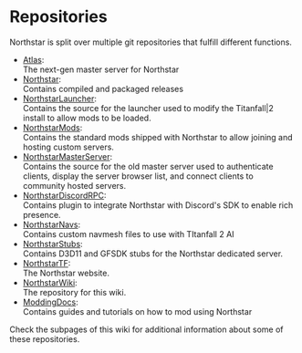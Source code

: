 # Repositories

Northstar is split over multiple git repositories that fulfill different functions.

* [Atlas](https://github.com/R2Northstar/Atlas):\
  The next-gen master server for Northstar
* [Northstar](https://github.com/R2Northstar/Northstar):\
  Contains compiled and packaged releases
* [NorthstarLauncher](https://github.com/R2Northstar/NorthstarLauncher):\
  Contains the source for the launcher used to modify the Titanfall|2 install to allow mods to be loaded.
* [NorthstarMods](https://github.com/R2Northstar/NorthstarMods):\
  Contains the standard mods shipped with Northstar to allow joining and hosting custom servers.
* [NorthstarMasterServer](https://github.com/R2Northstar/NorthstarMasterServer):\
  Contains the source for the old master server used to authenticate clients, display the server browser list, and connect clients to community hosted servers.
* [NorthstarDiscordRPC](https://github.com/R2Northstar/NorthstarDiscordRPC):\
  Contains plugin to integrate Northstar with Discord's SDK to enable rich presence.
* [NorthstarNavs](https://github.com/R2Northstar/NorthstarNavs):\
  Contains custom navmesh files to use with TItanfall 2 AI
* [NorthstarStubs](https://github.com/R2Northstar/NorthstarStubs):\
  Contains D3D11 and GFSDK stubs for the Northstar dedicated server.
* [NorthstarTF](https://github.com/R2Northstar/NorthstarTF):\
  The Northstar website.
* [NorthstarWiki](https://github.com/R2Northstar/NorthstarWiki):\
  The repository for this wiki.
* [ModdingDocs](https://github.com/R2Northstar/ModdingDocs):\
  Contains guides and tutorials on how to mod using Northstar

Check the subpages of this wiki for additional information about some of these repositories.
